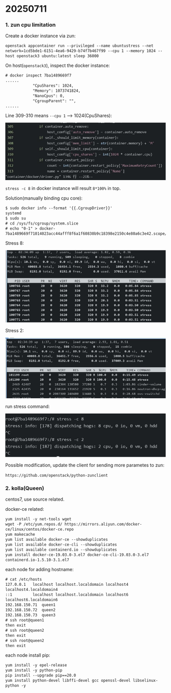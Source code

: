 # 20250711
### 1. zun cpu limitation
Create a docker instance via zun:     

```
openstack appcontainer run --privileged --name ubuntustress --net network=1cd5bde1-6151-4ea6-9429-b74f7b467f99 --cpu 1 --memory 1024 --host openstack3 ubuntu:latest sleep 36000
```
On host(`openstack3`), inspect the docker instance:      

```
# docker inspect 7ba1489669f7
......
            "CpuShares": 1024,
            "Memory": 1073741824,
            "NanoCpus": 0,
            "CgroupParent": "",
......
```
Line 309-310 means `--cpu 1` --> 1024(CpuShares):   

![./images/2025_07_11_10_30_33_807x288.jpg](./images/2025_07_11_10_30_33_807x288.jpg)

`stress -c 8` in docker instance will result `8*100%` in top.     

Solution(manually binding cpu core):      

```
$ sudo docker info --format '{{.CgroupDriver}}'
systemd
$ sudo su
# cd /sys/fs/cgroup/system.slice
# echo "0-1" > docker-7ba1489669f71014023acc44afff8f6a1f60830b9c18398e2150c4e80a6c3e42.scope/cpuset.cpus
```
Stress 8:    

![./images/2025_07_11_10_34_14_770x344.jpg](./images/2025_07_11_10_34_14_770x344.jpg)

Stress 2:   

![./images/2025_07_11_10_34_44_784x296.jpg](./images/2025_07_11_10_34_44_784x296.jpg)

run stress command:    

![./images/2025_07_11_10_34_58_655x177.jpg](./images/2025_07_11_10_34_58_655x177.jpg)

Possible modification, update the client for sending more parametes to zun:      

`https://github.com/openstack/python-zunclient`

### 2. kolla(Queen)
centos7, use source related.   

docker-ce related:     

```
yum install -y net-tools wget
wget -P /etc/yum.repos.d/ https://mirrors.aliyun.com/docker-ce/linux/centos/docker-ce.repo
yum makecache
yum list available docker-ce --showduplicates
yum list available docker-ce-cli --showduplicates
yum list available containerd.io --showduplicates
yum install docker-ce-19.03.0-3.el7 docker-ce-cli-19.03.0-3.el7 containerd.io-1.5.10-3.1.el7
```
each node for adding hostname:     

```
# cat /etc/hosts
127.0.0.1   localhost localhost.localdomain localhost4 localhost4.localdomain4
::1         localhost localhost.localdomain localhost6 localhost6.localdomain6
192.168.150.71  queen1
192.168.150.72  queen2
192.168.150.73  queen3
# ssh root@queen1
then exit
# ssh root@queen2
then exit
# ssh root@queen2
then exit
```
each node install pip:     

```
yum install -y epel-release
yum install -y python-pip
pip install --upgrade pip==20.0
yum install python-devel libffi-devel gcc openssl-devel libselinux-python -y

```
